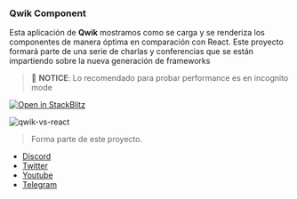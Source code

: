 ### Qwik Component

Esta aplicación de **Qwik** mostramos como se carga y se renderiza los componentes de manera óptima en comparación con React.
Este proyecto formará parte de una serie de charlas y conferencias que se están impartiendo sobre la nueva generación de frameworks

> 🐤 **NOTICE**: Lo recomendado para probar performance es en incognito mode

[![Open in StackBlitz](https://developer.stackblitz.com/img/open_in_stackblitz.svg)](https://stackblitz.com/github/leifermendez/qwik-example-01)

![qwik-vs-react](https://user-images.githubusercontent.com/15802366/208319155-e1c33b9c-9748-4850-9fed-5802fe213b3e.gif)

> Forma parte de este proyecto.

- [Discord](https://link.codigoencasa.com/DISCORD)
- [Twitter](https://twitter.com/leifermendez)
- [Youtube](https://youtube.com/leifermendez)
- [Telegram](https://t.me/leifermendez)
